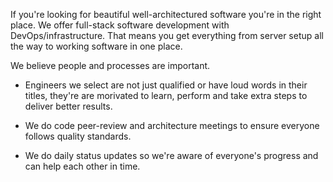 If you're looking for beautiful well-architectured software you're in the right place. We offer full-stack software development with DevOps/infrastructure. That means you get everything from server setup all the way to working software in one place.

We believe people and processes are important.

* Engineers we select are not just qualified or have loud words in their titles, they're are morivated to learn, perform and take extra steps to deliver better results.

* We do code peer-review and architecture meetings to ensure everyone follows quality standards.

* We do daily status updates so we're aware of everyone's progress and can help each other in time.
